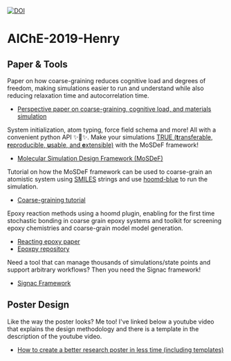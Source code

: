 [![DOI](https://zenodo.org/badge/220326339.svg)](https://zenodo.org/badge/latestdoi/220326339)

# AIChE-2019-Henry

## Paper & Tools

Paper on how coarse-graining reduces cognitive load and degrees of freedom, making simulations easier to run and understand while also reducing relaxation time and autocorrelation time.

- [Perspective paper on coarse-graining, cognitive load, and materials simulation](https://www.sciencedirect.com/science/article/pii/S0927025619304203)

System initialization, atom typing, force field schema and more! All with a convenient python API ✨🐍✨.
Make your simulations [TRUE (**t**ransferable, **r**eproducible, **u**sable, and **e**xtensible)](https://doi.org/10.6084/m9.figshare.8966312) with the MoSDeF framework!

- [ Molecular Simulation Design Framework (MoSDeF)](https://mosdef.org/)

Tutorial on how the MoSDeF framework can be used to coarse-grain an atomistic system using [SMILES](https://www.daylight.com/dayhtml/doc/theory/index.html) strings and use [hoomd-blue](https://glotzerlab.engin.umich.edu/hoomd-blue/) to run the simulation.

- [Coarse-graining tutorial](https://github.com/cmelab/CG-Tutorial)

Epoxy reaction methods using a hoomd plugin, enabling for the first time stochastic bonding in coarse grain epoxy systems and toolkit for screening epoxy chemistries and coarse-grain model model generation.

- [Reacting epoxy paper](https://www.worldscientific.com/doi/10.1142/S0219633618400059)
- [Epoxpy repository](https://bitbucket.org/cmelab/epoxpy/src/dev/)

Need a tool that can manage thousands of simulations/state points and support arbitrary workflows? Then you need the Signac framework!

- [Signac Framework](https://signac.io/)

## Poster Design 

Like the way the poster looks? Me too! I've linked below a youtube video that explains the design methodology and there is a template in the description of the youtube video.

- [How to create a better research poster in less time (including templates)](https://www.youtube.com/watch?v=1RwJbhkCA58)
